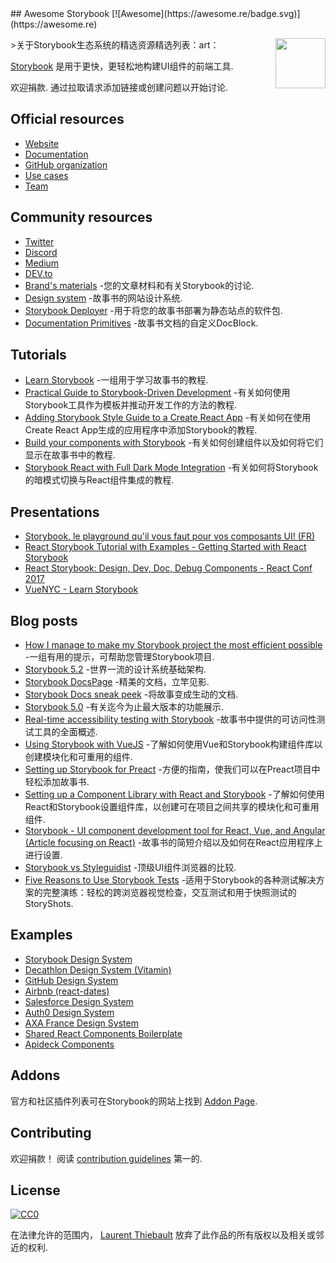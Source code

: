 <div class="github-widget" data-repo="lauthieb/awesome-storybook"></div>
<script async src="https://pagead2.googlesyndication.com/pagead/js/adsbygoogle.js"></script><ins class="adsbygoogle" style="display:block" data-ad-client="ca-pub-6890694312814945" data-ad-slot="5473692530" data-ad-format="auto"  data-full-width-responsive="true"></ins><script>(adsbygoogle = window.adsbygoogle || []).push({});</script>
## Awesome Storybook [![Awesome](https://awesome.re/badge.svg)](https://awesome.re)

[<img src="https://raw.githubusercontent.com/lauthieb/awesome-storybook/master/storybook-logo.svg?sanitize=true" align="right" width="80">](https://storybook.js.org)

&gt;关于Storybook生态系统的精选资源精选列表：art：

[Storybook](https://storybook.js.org) 是用于更快，更轻松地构建UI组件的前端工具.

欢迎捐款. 通过拉取请求添加链接或创建问题以开始讨论.



## Official resources

- [Website](https://storybook.js.org)
- [Documentation](https://storybook.js.org/docs/basics/introduction/)
- [GitHub organization](https://github.com/storybookjs)
- [Use cases](https://storybook.js.org/use-cases/)
- [Team](https://storybook.js.org/team/)

## Community resources

- [Twitter](https://twitter.com/storybookjs)
- [Discord](https://discordapp.com/invite/UUt2PJb)
- [Medium](https://medium.com/storybookjs)
- [DEV.to](https://dev.to/t/storybook)
- [Brand's materials](https://github.com/storybookjs/brand) -您的文章材料和有关Storybook的讨论.
- [Design system](https://storybooks-official.netlify.com) -故事书的网站设计系统.
- [Storybook Deployer](https://github.com/storybookjs/storybook-deployer) -用于将您的故事书部署为静态站点的软件包.
- [Documentation Primitives](https://github.com/DAN-AKL/storybook-documentation-primitives) -故事书文档的自定义DocBlock.

## Tutorials

- [Learn Storybook](https://www.learnstorybook.com/) -一组用于学习故事书的教程.
- [Practical Guide to Storybook-Driven Development](https://dzone.com/articles/practical-guide-to-storybook-driven-development) -有关如何使用Storybook工具作为模板并推动开发工作的方法的教程.
- [Adding Storybook Style Guide to a Create React App](https://www.youtube.com/watch?v=va-JzrmaiUM) -有关如何在使用Create React App生成的应用程序中添加Storybook的教程.
- [Build your components with Storybook](https://www.youtube.com/watch?v=_jttw14T52o) -有关如何创建组件以及如何将它们显示在故事书中的教程.
- [Storybook React with Full Dark Mode Integration](https://davidyeiser.com/tutorials/storybook-react-with-dark-mode) -有关如何将Storybook的暗模式切换与React组件集成的教程.

## Presentations

- [Storybook, le playground qu'il vous faut pour vos composants UI! (FR)](https://www.youtube.com/watch?v=zMpSwo03aKo)
- [React Storybook Tutorial with Examples - Getting Started with React Storybook](https://www.youtube.com/watch?v=E2c183LS4lA)
- [React Storybook: Design, Dev, Doc, Debug Components - React Conf 2017](https://www.youtube.com/watch?v=PF0Vi-iIyoo)
- [VueNYC - Learn Storybook](https://www.youtube.com/watch?v=XN398jfTwQI)

## Blog posts

- [How I manage to make my Storybook project the most efficient possible](https://dev.to/loicgoyet/how-i-manage-to-make-my-storybook-project-the-most-efficient-possible-2d8o) -一组有用的提示，可帮助您管理Storybook项目.
- [Storybook 5.2](https://medium.com/storybookjs/storybook-5-2-794958b9b111) -世界一流的设计系统基础架构.
- [Storybook DocsPage](https://medium.com/storybookjs/storybook-docspage-e185bc3622bf) -精美的文档，立竿见影.
- [Storybook Docs sneak peek](https://medium.com/storybookjs/storybook-docs-sneak-peak-5be78445094a) -将故事变成生动的文档.
- [Storybook 5.0](https://medium.com/storybookjs/storybook-5-0-db1d0f9c83b8) -有关迄今为止最大版本的功能展示.
- [Real-time accessibility testing with Storybook](https://medium.com/storybookjs/instant-accessibility-qa-linting-in-storybook-4a474b0f5347) -故事书中提供的可访问性测试工具的全面概述.
- [Using Storybook with VueJS](https://auth0.com/blog/using-storybook-with-vuejs/) -了解如何使用Vue和Storybook构建组件库以创建模块化和可重用的组件.
- [Setting up Storybook for Preact](https://www.iamdeveloper.com/posts/setting-up-storybook-for-preact-p5a/) -方便的指南，使我们可以在Preact项目中轻松添加故事书.
- [Setting up a Component Library with React and Storybook](https://auth0.com/blog/setting-up-a-component-library-with-react-and-storybook/) -了解如何使用React和Storybook设置组件库，以创建可在项目之间共享的模块化和可重用组件.
- [Storybook - UI component development tool for React, Vue, and Angular (Article focusing on React)](https://dev.to/madhusudhansrinivas/storybook---ui-component-development-tool-for-react-vue-and-angular-article-focusing-on-react-29od) -故事书的简短介绍以及如何在React应用程序上进行设置.
- [Storybook vs Styleguidist](https://blog.hichroma.com/storybook-vs-styleguidist-2bd93d6dcc06) -顶级UI组件浏览器的比较.
- [Five Reasons to Use Storybook Tests](https://spin.atomicobject.com/2017/11/20/storybook-tests-react/) -适用于Storybook的各种测试解决方案的完整演练：轻松的跨浏览器视觉检查，交互测试和用于快照测试的StoryShots.

## Examples

- [Storybook Design System](https://storybooks-official.netlify.com)
- [Decathlon Design System (Vitamin)](https://decathlon.github.io/vitamin-web)
- [GitHub Design System](https://primer.github.io/storybook/)
- [Airbnb (react-dates)](https://airbnb.io/react-dates/)
- [Salesforce Design System](https://mashmatrix.github.io/react-lightning-design-system/)
- [Auth0 Design System](https://auth0-cosmos.now.sh/sandbox/)
- [AXA France Design System](https://axaguildev.github.io/react-toolkit/v1.1.0/storybook/)
- [Shared React Components Boilerplate](https://github.com/shared-components/shared-react-components-example)
- [Apideck Components](https://www.apideck.design/)

## Addons

官方和社区插件列表可在Storybook的网站上找到 [Addon Page](https://storybook.js.org/addons/).

## Contributing

欢迎捐款！ 阅读 [contribution guidelines](https://github.com/lauthieb/awesome-storybook/blob/master/CONTRIBUTING.md) 第一的.

## License

[![CC0](http://mirrors.creativecommons.org/presskit/buttons/88x31/svg/cc-zero.svg)](https://creativecommons.org/publicdomain/zero/1.0/)

在法律允许的范围内， [Laurent Thiebault](https://lauthieb.github.io) 放弃了此作品的所有版权以及相关或邻近的权利.
